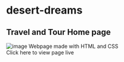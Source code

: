 # desert-dreams
## Travel and Tour Home page
![image](https://user-images.githubusercontent.com/86451863/174195873-fd3114a1-b952-493a-86e7-0f84f0fbbbcc.png)
Webpage made with HTML and CSS <br>
Click here to view page live
